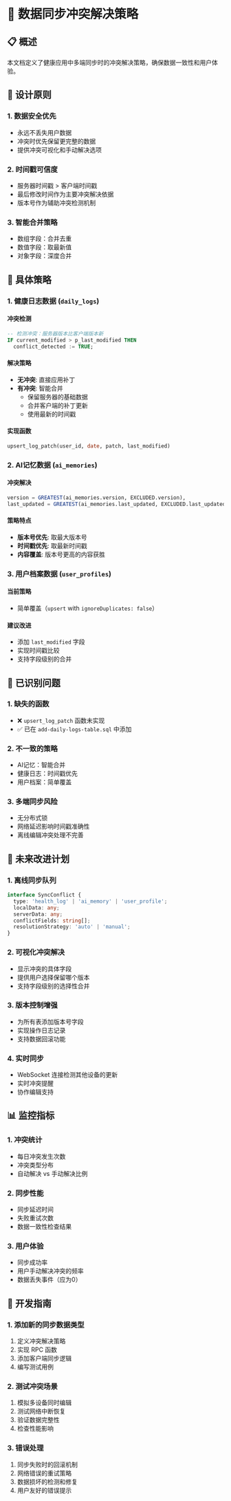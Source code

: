 # 🔄 数据同步冲突解决策略

## 📋 概述

本文档定义了健康应用中多端同步时的冲突解决策略，确保数据一致性和用户体验。

## 🎯 设计原则

### 1. **数据安全优先**
- 永远不丢失用户数据
- 冲突时优先保留更完整的数据
- 提供冲突可视化和手动解决选项

### 2. **时间戳可信度**
- 服务器时间戳 > 客户端时间戳
- 最后修改时间作为主要冲突解决依据
- 版本号作为辅助冲突检测机制

### 3. **智能合并策略**
- 数组字段：合并去重
- 数值字段：取最新值
- 对象字段：深度合并

## 🔧 具体策略

### 1. **健康日志数据** (`daily_logs`)

#### 冲突检测
```sql
-- 检测冲突：服务器版本比客户端版本新
IF current_modified > p_last_modified THEN
  conflict_detected := TRUE;
```

#### 解决策略
- **无冲突**: 直接应用补丁
- **有冲突**: 智能合并
  - 保留服务器的基础数据
  - 合并客户端的补丁更新
  - 使用最新的时间戳

#### 实现函数
```sql
upsert_log_patch(user_id, date, patch, last_modified)
```

### 2. **AI记忆数据** (`ai_memories`)

#### 冲突解决
```sql
version = GREATEST(ai_memories.version, EXCLUDED.version),
last_updated = GREATEST(ai_memories.last_updated, EXCLUDED.last_updated)
```

#### 策略特点
- **版本号优先**: 取最大版本号
- **时间戳优先**: 取最新时间戳
- **内容覆盖**: 版本号更高的内容获胜

### 3. **用户档案数据** (`user_profiles`)

#### 当前策略
- 简单覆盖（`upsert` with `ignoreDuplicates: false`）

#### 建议改进
- 添加 `last_modified` 字段
- 实现时间戳比较
- 支持字段级别的合并

## 🚨 已识别问题

### 1. **缺失的函数**
- ❌ `upsert_log_patch` 函数未实现
- ✅ 已在 `add-daily-logs-table.sql` 中添加

### 2. **不一致的策略**
- AI记忆：智能合并
- 健康日志：时间戳优先
- 用户档案：简单覆盖

### 3. **多端同步风险**
- 无分布式锁
- 网络延迟影响时间戳准确性
- 离线编辑冲突处理不完善

## 🔮 未来改进计划

### 1. **离线同步队列**
```typescript
interface SyncConflict {
  type: 'health_log' | 'ai_memory' | 'user_profile';
  localData: any;
  serverData: any;
  conflictFields: string[];
  resolutionStrategy: 'auto' | 'manual';
}
```

### 2. **可视化冲突解决**
- 显示冲突的具体字段
- 提供用户选择保留哪个版本
- 支持字段级别的选择性合并

### 3. **版本控制增强**
- 为所有表添加版本号字段
- 实现操作日志记录
- 支持数据回滚功能

### 4. **实时同步**
- WebSocket 连接检测其他设备的更新
- 实时冲突提醒
- 协作编辑支持

## 📊 监控指标

### 1. **冲突统计**
- 每日冲突发生次数
- 冲突类型分布
- 自动解决 vs 手动解决比例

### 2. **同步性能**
- 同步延迟时间
- 失败重试次数
- 数据一致性检查结果

### 3. **用户体验**
- 同步成功率
- 用户手动解决冲突的频率
- 数据丢失事件（应为0）

## 🔧 开发指南

### 1. **添加新的同步数据类型**
1. 定义冲突解决策略
2. 实现 RPC 函数
3. 添加客户端同步逻辑
4. 编写测试用例

### 2. **测试冲突场景**
1. 模拟多设备同时编辑
2. 测试网络中断恢复
3. 验证数据完整性
4. 检查性能影响

### 3. **错误处理**
1. 同步失败时的回滚机制
2. 网络错误的重试策略
3. 数据损坏的检测和修复
4. 用户友好的错误提示
